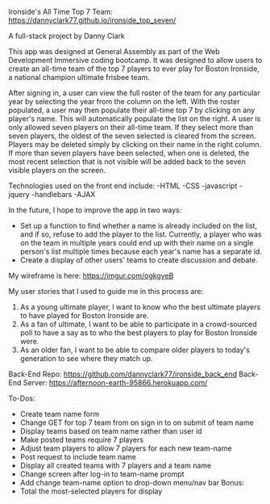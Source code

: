 Ironside's All Time Top 7 Team: https://dannyclark77.github.io/ironside_top_seven/

A full-stack project by Danny Clark

This app was designed at General Assembly as part of the Web Development
Immersive coding bootcamp. It was designed to allow users to create an
all-time team of the top 7 players to ever play for Boston Ironside, a
national champion ultimate frisbee team.

After signing in, a user can view the full roster of the team for any particular
year by selecting the year from the column on the left. With the roster
populated, a user may then populate their all-time top 7 by clicking on any
player's name. This will automatically populate the list on the right. A user
is only allowed seven players on their all-time team. If they select more than
seven players, the oldest of the seven selected is cleared from the screen.
Players may be deleted simply by clicking on their name in the right column.
If more than seven players have been selected, when one is deleted, the most
recent selection that is not visible will be added back to the seven visible
players on the screen.

Technologies used on the front end include:
-HTML
-CSS
-javascript
-jquery
-handlebars
-AJAX

In the future, I hope to improve the app in two ways:
- Set up a function to find whether a name is already included on the list, and
if so, refuse to add the player to the list. Currently, a player who was on
the team in multiple years could end up with their name on a single person's
list multiple times because each year's name has a separate id.
- Create a display of other users' teams to create discussion and debate.

My wireframe is here: https://imgur.com/ogkgyeB

My user stories that I used to guide me in this process are:
1. As a young ultimate player, I want to know who the best ultimate players to
have played for Boston Ironside are.
2. As a fan of ultimate, I want to be able to participate in a crowd-sourced
poll to have a say as to who the best players to play for Boston Ironside were.
3. As an older fan, I want to be able to compare older players to today's
generation to see where they match up.

Back-End Repo: https://github.com/dannyclark77/ironside_back_end
Back-End Server: https://afternoon-earth-95866.herokuapp.com/


To-Dos:
- Create team name form
- Change GET for top 7 team from on sign in to on submit of team name
- Display teams based on team name rather than user id
- Make posted teams require 7 players
- Adjust team players to allow 7 players for each new team-name
- Post request to include team name
- Display all created teams with 7 players and a team name
- Change screen after log-in to team-name prompt
- Add change team-name option to drop-down menu/nav bar
Bonus:
- Total the most-selected players for display
